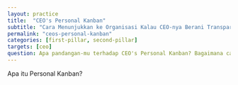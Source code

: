 ```yaml
---
layout: practice
title:  "CEO's Personal Kanban"
subtitle: "Cara Menunjukkan ke Organisasi Kalau CEO-nya Berani Transparan."
permalink: "ceos-personal-kanban"
categories: [first-pillar, second-pillar]
targets: [ceo]
question: Apa pandangan-mu terhadap CEO's Personal Kanban? Bagaimana cara terbaik memberitahu CEO tentang ini?
---
```


Apa itu Personal Kanban?

